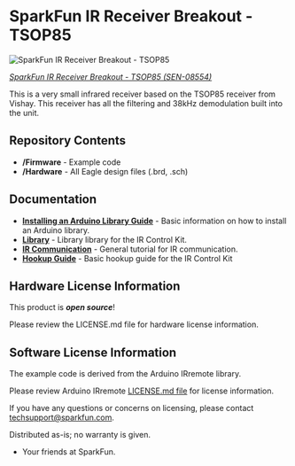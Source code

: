 SparkFun IR Receiver Breakout - TSOP85
========================================

![SparkFun IR Receiver Breakout - TSOP85](https://cdn.sparkfun.com//assets/parts/1/3/3/3/08554-01.jpg)

[*SparkFun IR Receiver Breakout - TSOP85 (SEN-08554)*](https://www.sparkfun.com/products/8554)

This is a very small infrared receiver based on the TSOP85 receiver from Vishay. This receiver has all the filtering and 38kHz demodulation built into the unit.

Repository Contents
-------------------
* **/Firmware** - Example code 
* **/Hardware** - All Eagle design files (.brd, .sch)

Documentation
--------------
* **[Installing an Arduino Library Guide](https://learn.sparkfun.com/tutorials/installing-an-arduino-library)** - Basic information on how to install an Arduino library.
* **[Library](https://github.com/z3t0/Arduino-IRremote)** - Library library for the IR Control Kit.
* **[IR Communication](https://learn.sparkfun.com/tutorials/ir-communication)** - General tutorial for IR communication.
* **[Hookup Guide](https://learn.sparkfun.com/tutorials/ir-control-kit-hookup-guide)** - Basic hookup guide for the IR Control Kit

Hardware License Information
-------------------

This product is _**open source**_! 

Please review the LICENSE.md file for hardware license information. 
  
Software License Information
-------------------

The example code is derived from the Arduino IRremote library.

Please review Arduino IRremote [LICENSE.md file](https://github.com/z3t0/Arduino-IRremote/blob/master/LICENSE.txt) for license information. 

If you have any questions or concerns on licensing, please contact techsupport@sparkfun.com.

Distributed as-is; no warranty is given.

- Your friends at SparkFun.

_<COLLABORATION CREDIT>_
